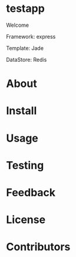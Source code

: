 # testapp

Welcome

Framework: express
 
Template: Jade

DataStore: Redis
 
# About

# Install

# Usage

# Testing

# Feedback

# License

# Contributors


